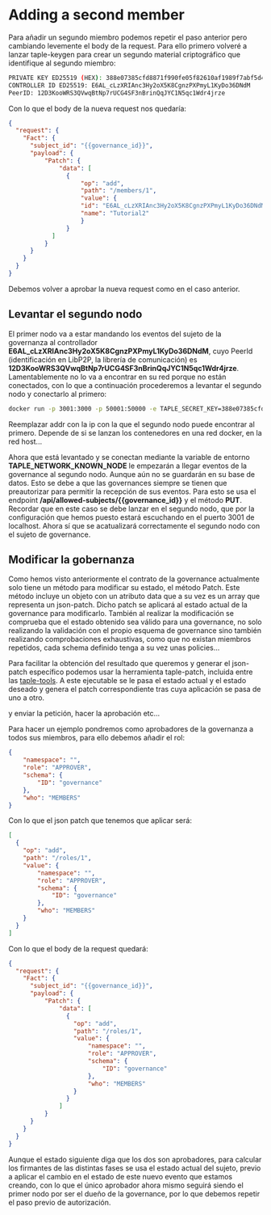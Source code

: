 # Adding a second member

Para añadir un segundo miembro podemos repetir el paso anterior pero cambiando levemente el body de la request. Para ello primero volveré a lanzar taple-keygen para crear un segundo material criptográfico que identifique al segundo miembro:

```bash
PRIVATE KEY ED25519 (HEX): 388e07385cfd8871f990fe05f82610af1989f7abf5d4e42884c8337498086ba0
CONTROLLER ID ED25519: E6AL_cLzXRIAnc3Hy2oX5K8CgnzPXPmyL1KyDo36DNdM
PeerID: 12D3KooWRS3QVwqBtNp7rUCG4SF3nBrinQqJYC1N5qc1Wdr4jrze
```

Con lo que el body de la nueva request nos quedaría:

```json
{
  "request": {
    "Fact": {
      "subject_id": "{{governance_id}}",
      "payload": {
          "Patch": {
              "data": [
                {
                    "op": "add",
                    "path": "/members/1",
                    "value": {
                    "id": "E6AL_cLzXRIAnc3Hy2oX5K8CgnzPXPmyL1KyDo36DNdM",
                    "name": "Tutorial2"
                    }
                }
            ]
          }
      }
    }
  }
}
```

Debemos volver a aprobar la nueva request como en el caso anterior.

## Levantar el segundo nodo

El primer nodo va a estar mandando los eventos del sujeto de la governanza al controllador **E6AL_cLzXRIAnc3Hy2oX5K8CgnzPXPmyL1KyDo36DNdM**, cuyo PeerId (identificación en LibP2P, la librería de comunicación) es **12D3KooWRS3QVwqBtNp7rUCG4SF3nBrinQqJYC1N5qc1Wdr4jrze**. Lamentablemente no lo va a encontrar en su red porque no están conectados, con lo que a continuación procederemos a levantar el segundo nodo y conectarlo al primero:

```bash
docker run -p 3001:3000 -p 50001:50000 -e TAPLE_SECRET_KEY=388e07385cfd8871f990fe05f82610af1989f7abf5d4e42884c8337498086ba0 -e TAPLE_HTTP=true opencanarias/taple-client:0.2 -e TAPLE_NETWORK_KNOWN_NODE=/ip4/{addr}/tcp/50000/p2p/12D3KooWLXexpg81PjdjnrhmHUxN7U5EtfXJgr9cahei1SJ9Ub3B -e TAPLE_NETWORK_LISTEN_ADDR=/ip4/0.0.0.0/tcp/50000
```

Reemplazar addr con la ip con la que el segundo nodo puede encontrar al primero. Depende de si se lanzan los contenedores en una red docker, en la red host...

Ahora que está levantado y se conectan mediante la variable de entorno **TAPLE_NETWORK_KNOWN_NODE** le empezarán a llegar eventos de la governance al segundo nodo. Aunque aún no se guardarán en su base de datos. Esto se debe a que las governances siempre se tienen que preautorizar para permitir la recepción de sus eventos. Para esto se usa el endpoint **/api/allowed-subjects/{{governance_id}}** y el método **PUT**. Recordar que en este caso se debe lanzar en el segundo nodo, que por la configuración que hemos puesto estará escuchando en el puerto 3001 de localhost. Ahora sí que se acatualizará correctamente el segundo nodo con el sujeto de governance.

## Modificar la gobernanza

Como hemos visto anteriormente el contrato de la governance actualmente solo tiene un método para modificar su estado, el método Patch. Este método incluye un objeto con un atributo data que a su vez es un array que representa un json-patch. Dicho patch se aplicará al estado actual de la governance para modificarlo. También al realizar la modificación se comprueba que el estado obtenido sea válido para una governance, no solo realizando la validación con el propio esquema de governance sino también realizando comprobaciones exhaustivas, como que no existan miembros repetidos, cada schema definido tenga a su vez unas policies...

Para facilitar la obtención del resultado que queremos y generar el json-patch específico podemos usar la herramienta taple-patch, incluida entre las [taple-tools](../../learn/client-tools.md). A este ejecutable se le pasa el estado actual y el estado deseado y genera el patch correspondiente tras cuya aplicación se pasa de uno a otro.

y enviar la petición, hacer la aprobación etc...

Para hacer un ejemplo pondremos como aprobadores de la governanza a todos sus miembros, para ello debemos añadir el rol:

```json
{
    "namespace": "",
    "role": "APPROVER",
    "schema": {
        "ID": "governance"
    },
    "who": "MEMBERS"
}
```

Con lo que el json patch que tenemos que aplicar será:

```json
[
  {
    "op": "add",
    "path": "/roles/1",
    "value": {
        "namespace": "",
        "role": "APPROVER",
        "schema": {
            "ID": "governance"
        },
        "who": "MEMBERS"
    }
  }
]
```

Con lo que el body de la request quedará:

```json
{
  "request": {
    "Fact": {
      "subject_id": "{{governance_id}}",
      "payload": {
          "Patch": {
              "data": [
                {
                  "op": "add",
                  "path": "/roles/1",
                  "value": {
                      "namespace": "",
                      "role": "APPROVER",
                      "schema": {
                          "ID": "governance"
                      },
                      "who": "MEMBERS"
                  }
                }
              ]
          }
      }
    }
  }
}
```

Aunque el estado siguiente diga que los dos son aprobadores, para calcular los firmantes de las distintas fases se usa el estado actual del sujeto, previo a aplicar el cambio en el estado de este nuevo evento que estamos creando, con lo que el único aprobador ahora mismo seguirá siendo el primer nodo por ser el dueño de la governance, por lo que debemos repetir el paso previo de autorización.
